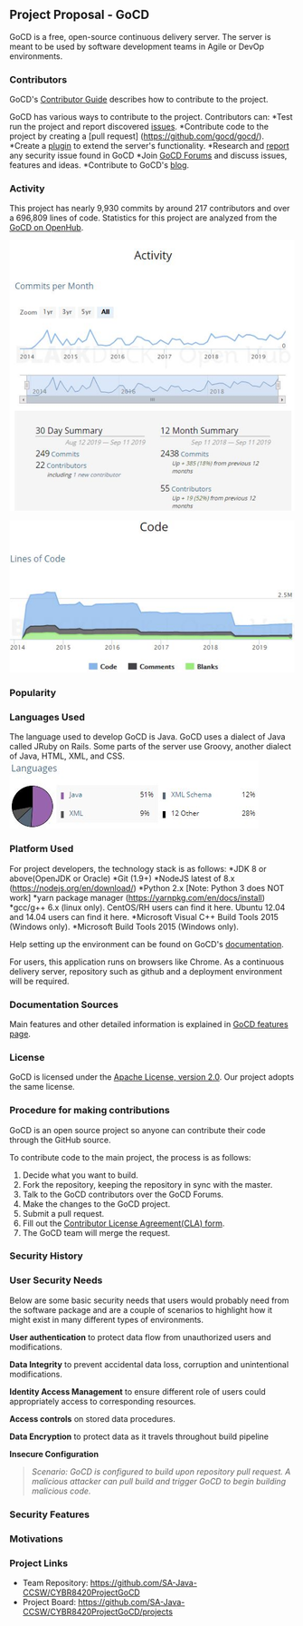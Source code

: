 ## Project Proposal - GoCD
GoCD is a free, open-source continuous delivery server. The server is meant to be used by software development teams in Agile or DevOp environments.


### Contributors
GoCD's [Contributor Guide](https://www.gocd.org/contribute/) describes how to contribute to the project. 

GoCD has various ways to contribute to the project. Contributors can:
*Test run the project and report discovered [issues](https://github.com/gocd/gocd/issues). 
*Contribute code to the project by creating a [pull request] (https://github.com/gocd/gocd/).
*Create a [plugin](https://docs.gocd.org/current/extension_points/plugin_user_guide.html) to extend the server's functionality.
*Research and [report](https://hackerone.com/gocd) any security issue found in GoCD
*Join [GoCD Forums](https://groups.google.com/forum/#!forum/go-cd) and discuss issues, features and ideas.
*Contribute to GoCD's [blog](https://www.gocd.org/blog/).

### Activity

This project has nearly 9,930 commits by around 217 contributors and over a 696,809 lines of code. Statistics for this project are analyzed from the [GoCD on OpenHub](https://www.openhub.net/p/gocd).

![Commit Activity of GoCD](https://github.com/SA-Java-CCSW/CYBR8420ProjectGoCD/blob/master/images/activity.jpg)

![Lines of Code](https://github.com/SA-Java-CCSW/CYBR8420ProjectGoCD/blob/master/images/code.jpg)


### Popularity


### Languages Used
The language used to develop GoCD is Java. GoCD uses a dialect of Java called JRuby on Rails. Some parts of the server use Groovy, another dialect of Java, HTML, XML, and CSS.
![Languages Used](https://github.com/SA-Java-CCSW/CYBR8420ProjectGoCD/blob/master/images/language.jpg)


### Platform Used
For project developers, the technology stack is as follows:
*JDK 8 or above(OpenJDK or Oracle)
*Git (1.9+)
*NodeJS latest of 8.x (https://nodejs.org/en/download/)
*Python 2.x [Note: Python 3 does NOT work]
*yarn package manager (https://yarnpkg.com/en/docs/install)
*gcc/g++ 6.x (linux only). CentOS/RH users can find it here. Ubuntu 12.04 and 14.04 users can find it here.
*Microsoft Visual C++ Build Tools 2015 (Windows only).
*Microsoft Build Tools 2015 (Windows only).

Help setting up the environment can be found on GoCD's [documentation](https://developer.gocd.org/current/2/2.1.html).

For users, this application runs on browsers like Chrome. As a continuous delivery server, repository such as github and a deployment environment will be required.


### Documentation Sources
Main features and other detailed information is explained in [GoCD features page](https://www.gocd.org/why-gocd/).

### License
GoCD is licensed under the [Apache License, version 2.0](https://www.apache.org/licenses/LICENSE-2.0). Our project adopts the same license.

### Procedure for making contributions
GoCD is an open source project so anyone can contribute their code through the GitHub source. 

To contribute code to the main project, the process is as follows:
1. Decide what you want to build.
2. Fork the repository, keeping the repository in sync with the master.
3. Talk to the GoCD contributors over the GoCD Forums.
4. Make the changes to the GoCD project.
5. Submit a pull request.
6. Fill out the [Contributor License Agreement(CLA) form](https://www.gocd.org/contributor-license-agreement/).
7. The GoCD team will merge the request.

### Security History


### User Security Needs
Below are some basic security needs that users would probably need from the software package and are a couple of scenarios to highlight how it might exist in many different types of environments.

**User authentication** to protect data flow from unauthorized users and modifications.

**Data Integrity** to prevent accidental data loss, corruption and unintentional modifications.
    
**Identity Access Management** to ensure different role of users could appropriately access to corresponding resources.
    
**Access controls** on stored data procedures. 
       
**Data Encryption** to protect data as it travels throughout build pipeline

**Insecure Configuration** 
> *Scenario: GoCD is configured to build upon repository pull request. A malicious attacker can pull build and trigger GoCD to begin building malicious code.*
        
### Security Features


### Motivations


### Project Links
* Team Repository: https://github.com/SA-Java-CCSW/CYBR8420ProjectGoCD
* Project Board: https://github.com/SA-Java-CCSW/CYBR8420ProjectGoCD/projects

